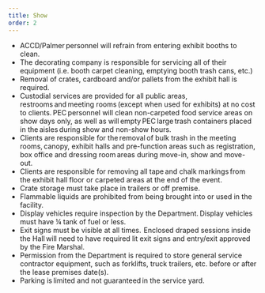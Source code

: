 ```yaml
---
title: Show
order: 2
---
```


- ACCD/Palmer personnel will refrain from entering exhibit booths to clean.
- The decorating company is responsible for servicing all of their equipment (i.e. booth carpet cleaning, emptying booth trash cans, etc.)
- Removal of crates, cardboard and/or pallets from the exhibit hall is required.
- Custodial services are provided for all public areas, restrooms and meeting rooms (except when used for exhibits) at no cost to clients. PEC personnel will clean non-carpeted food service areas on show days only, as well as will empty PEC large trash containers placed in the aisles during show and non-show hours.
- Clients are responsible for the removal of bulk trash in the meeting rooms, canopy, exhibit halls and pre-function areas such as registration, box office and dressing room areas during move-in, show and move-out.
- Clients are responsible for removing all tape and chalk markings from the exhibit hall floor or carpeted areas at the end of the event.
- Crate storage must take place in trailers or off premise.
- Flammable liquids are prohibited from being brought into or used in the facility.
- Display vehicles require inspection by the Department. Display vehicles must have ¼ tank of fuel or less.
- Exit signs must be visible at all times.  Enclosed draped sessions inside the Hall will need to have required lit exit signs and entry/exit approved by the Fire Marshal.
- Permission from the Department is required to store general service contractor equipment, such as forklifts, truck trailers, etc. before or after the lease premises date(s).
- Parking is limited and not guaranteed in the service yard.
